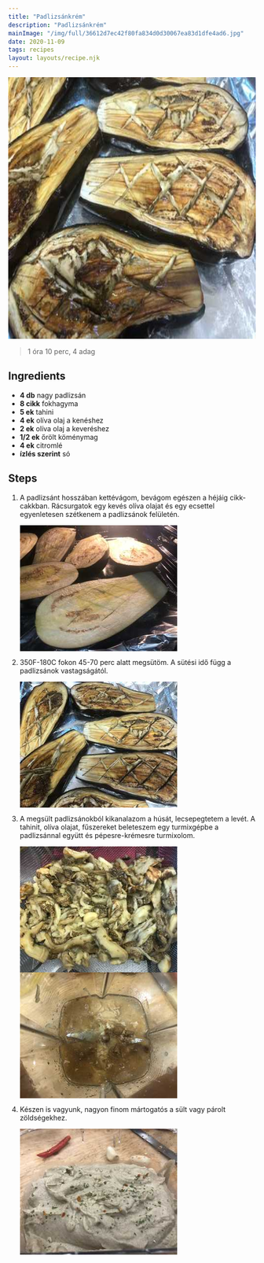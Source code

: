 ```yaml
---
title: "Padlizsánkrém"
description: "Padlizsánkrém"
mainImage: "/img/full/36612d7ec42f80fa834d0d30067ea83d1dfe4ad6.jpg"
date: 2020-11-09
tags: recipes
layout: layouts/recipe.njk
---
```

                            
<p align="center"><a href="https://cookpad.com/hu/receptek/14009154-padlizsankrem" rel="Recipe source page"><img width="751" height="532" src="/img/full/36612d7ec42f80fa834d0d30067ea83d1dfe4ad6.jpg"/></a></p>

> 1 óra 10 perc, 4 adag 

## Ingredients
* **4 db** nagy padlizsán
* **8 cikk** fokhagyma
* **5 ek** tahini
* **4 ek** olíva olaj a kenéshez
* **2 ek** olíva olaj a keveréshez
* **1/2 ek** őrölt köménymag
* **4 ek** citromlé
* **ízlés szerint** só

## Steps

1. A padlizsánt hosszában kettévágom, bevágom egészen a héjáig cikk-cakkban. Rácsurgatok egy kevés olíva olajat és egy ecsettel egyenletesen szétkenem a padlizsánok felületén.
 
    <p><img width="320" height="256" align="left" src="/img/full/364b76a38821467b3bdd548ac5484168162373db.jpg"/></p><div style="clear: both"/>

2. 350F-180C fokon 45-70 perc alatt megsütöm. A sütési idő függ a padlizsánok vastagságától.
 
    <p><img width="320" height="256" align="left" src="/img/full/38549a67c810ca4cdb1945ae95fdf1402ea052ee.jpg"/></p><div style="clear: both"/>

3. A megsült padlizsánokból kikanalazom a húsát, lecsepegtetem a levét. A tahinit, olíva olajat, fűszereket beleteszem egy turmixgépbe a padlizsánnal együtt és pépesre-krémesre turmixolom.
 
    <p><img width="320" height="256" align="left" src="/img/full/c266f96eed3c544d19ada13a7b1ebaaf34f2c6a1.jpg"/></p><p><img width="320" height="256" align="left" src="/img/full/51a0f5eaf3c0764c4c7a442b7d5895de7ec11755.jpg"/></p><div style="clear: both"/>

4. Készen is vagyunk, nagyon finom mártogatós a sült vagy párolt zöldségekhez.
 
    <p><img width="320" height="256" align="left" src="/img/full/560a3cb60c60bbb1c50ef5b3ca4e69416aca98fa.jpg"/></p><div style="clear: both"/>


